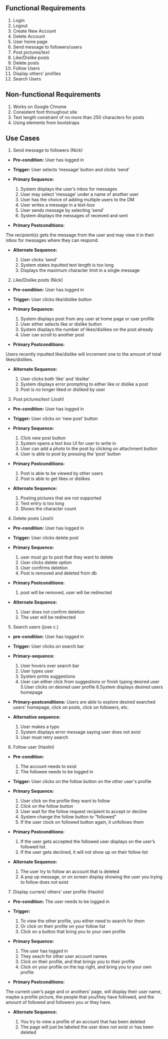 

## Functional Requirements

1. Login
2. Logout
3. Create New Account
4. Delete Account
5. User home page
6. Send message to followers/users
7. Post pictures/text
8. Like/Dislike posts
9. Delete posts
10. Follow Users
11. Display others' profiles
12. Search Users

## Non-functional Requirements

1. Works on Google Chrome
2. Consistent font throughout site
3. Text length constraint of no more than 250 characters for posts
4. Using elements from bootstraps

## Use Cases

1. Send message to followers (Nick)
- **Pre-condition:** User has logged in

- **Trigger:** User selects ‘message’ button and clicks ‘send’
 
- **Primary Sequence:**
  
  1. System displays the user’s inbox for messages
  2. User may select ‘message’ under a name of another user
  3. User has the choice of adding multiple users to the DM
  4. User writes a message in a text-box
  5. User sends message by selecting ‘send’
  6. System displays the messages of received and sent
 
- **Primary Postconditions:** 
 
The recipient(s) gets the message from the user and may view it in their inbox for messages where they can respond.
 
- **Alternate Sequence:** <you can have more than one alternate sequence to describe multiple issues that may arise>
  
  1. User clicks ‘send’
  2. System states inputted text length is too long
  3. Displays the maximum character limit in a single message
 
 
2. Like/Dislike posts (Nick)
- **Pre-condition:** User has logged in
 
- **Trigger:** User clicks like/dislike button
 
- **Primary Sequence:**
  
  1.  System displays post from any user at home page or user profile
  2.  User either selects like or dislike button
  3.  System displays the number of likes/dislikes on the post already
  4.  User can scroll to another post
 
- **Primary Postconditions:** <can be a list or short description> 
 
Users recently inputted like/dislike will increment one to the amount of total likes/dislikes.
 
- **Alternate Sequence:** <you can have more than one alternate sequence to describe multiple issues that may arise>
  
  1. User clicks both ‘like’ and ‘dislike’
  2. System displays error prompting to either like or dislike a post
  3. Post is no longer liked or disliked by user
 
 
3. Post pictures/text (Josh)
- **Pre-condition:** User has logged in
 
- **Trigger:** User clicks on ‘new post’ button 
 
- **Primary Sequence:** 
 
  1. Click new post button
  2. System opens a text box UI for user to write in
  3. User can add a photo to the post by clicking on attachment button
  4. User is able to post by pressing the ‘post’ button
 
- **Primary Postconditions:**
 
  1. Post is able to be viewed by other users
  2. Post is able to get likes or dislikes
 
- **Alternate Sequence:**
 
  1. Posting pictures that are not supported
  2. Text entry is too long 
  3. Shows the character count 
 
 
4. Delete posts (Josh)
- **Pre-condition:** User has logged in
 
- **Trigger:** User clicks delete post
 
- **Primary Sequence:** 
  1. user must go to post that they want to delete
  2. User clicks delete option
  3. User confirms deletion
  4. Post is removed and deleted from db
 
- **Primary Postconditions:** 
 
   1. post will be removed, user will be redirected
 
- **Alternate Sequence:**
 
  1. User does not confirm deletion
  2. The user will be redirected
 
 
5. Search users (jose c.)
- **pre-condition:**  User has logged in
 
- **Trigger:** User clicks on search bar
 
- **Primary-sequence:**
 
  1. User hovers over search bar
  2. User types user
  3. System prints suggestions
  4. User can either click from suggestions or finish typing desired user
  5.User clicks on desired user profile
  6.System displays desired users homepage
 
- **Primary-postconditions:** 
 Users are able to explore desired searched users' homepage, click on posts, click on followers, etc.
 
- **Alternative sequence:**
 
  1. User makes a typo
  2. System displays error message saying user does not exist
  3. User must retry search
 
 
6. Follow user (Haolin)
- **Pre-condition:**  
  1. The account needs to exist 
  2. The followee needs to be logged in 

- **Trigger:** User clicks on the follow button on the other user's profile 

- **Primary Sequence:**
  
  1. User click on the profile they want to follow 
  2. Click on the follow button 
  3. User wait for the follow request recipient to accept or decline
  4. System change the follow button to “followed”
  5. If the user clock on followed button again, it unfollows them

- **Primary Postconditions:** 
 
  1. If the user gets accepted the followed user displays on the user’s followed list.
  2. If the user gets declined, it will not show up on their follow list

- **Alternate Sequence:** <you can have more than one alternate sequence to describe multiple issues that may arise>

  1. The user try to follow an account that is deleted
  2. A pop up message, or on screen display showing the user you trying to follow does not exist


7. Display current/ others’ user profile (Haolin)
- **Pre-condition:** 
  The user needs to be logged in 

- **Trigger:** 
 
  1. To view the other profile, you either need to search for them 
  2. Or click on their profile on your follow list 
  3. Click on a button that bring you to your own profile

- **Primary Sequence:**
  
  1. The user has logged in 
  2. They seach for other user account names 
  3. Click on their profile, and that brings you to their profile 
  4. Click on your profile on the top right, and bring you to your own profile

- **Primary Postconditions:** 
 
 The current user’s page and or anothers’ page, will display their user name, maybe a profile picture, the people that you/they have followed, and the amount of followed and followers you or they have. 


- **Alternate Sequence:** 
  
  1. You try to view a profile of an account that has been deleted
  2. The page will just be labeled the user does not exist or has been deleted

